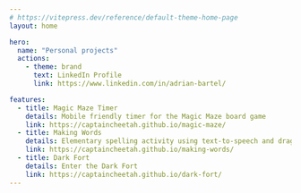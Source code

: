 ```yaml
---
# https://vitepress.dev/reference/default-theme-home-page
layout: home

hero:
  name: "Personal projects"
  actions:
    - theme: brand
      text: LinkedIn Profile
      link: https://www.linkedin.com/in/adrian-bartel/

features:
  - title: Magic Maze Timer
    details: Mobile friendly timer for the Magic Maze board game
    link: https://captaincheetah.github.io/magic-maze/
  - title: Making Words
    details: Elementary spelling activity using text-to-speech and drag-and-drop interface (Chrome only)
    link: https://captaincheetah.github.io/making-words/
  - title: Dark Fort
    details: Enter the Dark Fort
    link: https://captaincheetah.github.io/dark-fort/
---
```

